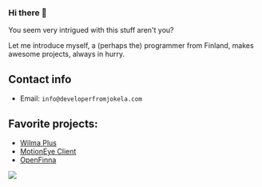 ### Hi there 👋

You seem very intrigued with this stuff aren't you?

Let me introduce myself, a (perhaps the) programmer from Finland, makes awesome projects, always in hurry.

## Contact info
- Email: `info@developerfromjokela.com`

## Favorite projects:
- [Wilma Plus](https://github.com/wilmaplus/)
- [MotionEye Client](https://github.com/developerfromjokela/motioneye-client)
- [OpenFinna](https://github.com/openfinna)
<img align="left" src="https://github-readme-stats.vercel.app/api?username=developerfromjokela&show_icons=true&theme=merko&count_private=true"/>

